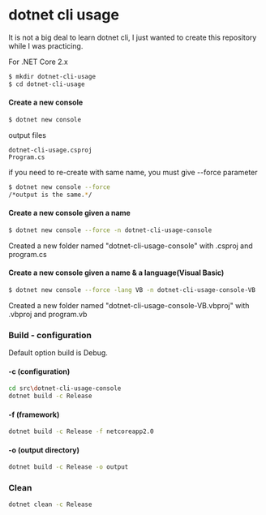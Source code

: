 # dotnet cli usage
It is not a big deal to learn dotnet cli, I just wanted to create this repository while I was practicing.

For .NET Core 2.x

```sh
$ mkdir dotnet-cli-usage 
$ cd dotnet-cli-usage
```

#### Create a new console
```sh
$ dotnet new console
```
output files
```
dotnet-cli-usage.csproj
Program.cs
``` 
if you need to re-create with same name, you must give --force parameter
```sh
$ dotnet new console --force
/*output is the same.*/    
```

#### Create a new console given a name 
```sh
$ dotnet new console --force -n dotnet-cli-usage-console
```
Created a new folder named "dotnet-cli-usage-console" with .csproj and program.cs


#### Create a new console given a name & a language(Visual Basic)
```sh
$ dotnet new console --force -lang VB -n dotnet-cli-usage-console-VB
```
Created a new folder named "dotnet-cli-usage-console-VB.vbproj" with .vbproj and program.vb

### Build - configuration
Default option build is Debug.
#### -c (configuration)
```sh
cd src\dotnet-cli-usage-console
dotnet build -c Release
```
#### -f (framework)
```sh
dotnet build -c Release -f netcoreapp2.0
```
#### -o (output directory)
```sh
dotnet build -c Release -o output
```
### Clean
```sh
dotnet clean -c Release
```

